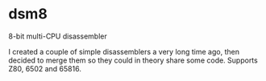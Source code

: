 # dsm8
8-bit multi-CPU disassembler

I created a couple of simple disassemblers a very long time ago, then decided to merge them so they could in theory share some code. Supports Z80, 6502 and 65816.
